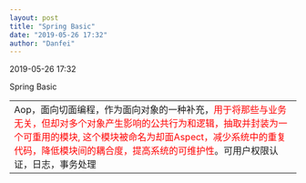 ```yaml
---
layout: post
title: "Spring Basic"
date: "2019-05-26 17:32"
author: "Danfei"
---
```

2019-05-26 17:32

Spring Basic

<table><tr><td>Aop，面向切面编程，作为面向对象的一种补充，<font color=red>用于将那些与业务无关，但却对多个对象产生影响的公共行为和逻辑，抽取并封装为一个可重用的模块,
这个模块被命名为却面Aspect，减少系统中的重复代码，降低模块间的耦合度，提高系统的可维护性</font>。可用户权限认证，日志，事务处理</td></tr></table>
	